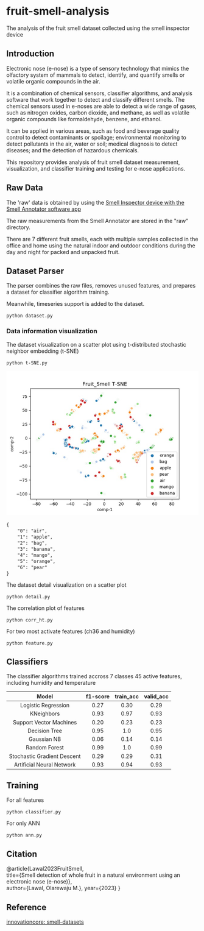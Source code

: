 # fruit-smell-analysis
The analysis of the fruit smell dataset collected using the smell inspector device
## Introduction

Electronic nose (e-nose) is a type of sensory technology that mimics the olfactory system of mammals to detect, identify, and quantify smells or volatile organic compounds in the air.

It is a combination of chemical sensors, classifier algorithms, and analysis software that work together to detect and classify different smells. The chemical sensors used in e-noses are able to detect a wide range of gases, such as nitrogen oxides, carbon dioxide, and methane, as well as volatile organic compounds like formaldehyde, benzene, and ethanol.

It can be applied in various areas, such as food and beverage quality control to detect contaminants or spoilage; environmental monitoring to detect pollutants in the air, water or soil; medical diagnosis to detect diseases; and the detection of hazardous chemicals.

This repository provides analysis of fruit smell dataset measurement, visualization, and classifier training and testing for e-nose applications.

## Raw Data
The 'raw' data is obtained by using the [Smell Inspector device with the Smell Annotator software app](https://smart-nanotubes.com/products/#hardware)

The raw measurements from the Smell Annotator are stored in the "raw" directory.

There are 7 different fruit smells, each with multiple samples collected in the office and home using the natural indoor and outdoor conditions during the day and night for packed and unpacked fruit.

## Dataset Parser
The parser combines the raw files, removes unused features, and prepares a dataset for classifier algorithm training.

Meanwhile, timeseries support is added to the dataset.
```
python dataset.py 
```

### Data information visualization
The dataset visualization on a scatter plot using t-distributed stochastic neighbor embedding (t-SNE)
```
python t-SNE.py 
```
![Data_Visualization](results/smell_dataset_viz.jpg)

```
{
    "0": "air",
    "1": "apple",
    "2": "bag",
    "3": "banana",
    "4": "mango",
    "5": "orange",
    "6": "pear"   
}
```

The dataset detail visualization on a scatter plot
```
python detail.py 
```

The correlation plot of features
```
python corr_ht.py
```

For two most activate features (ch36 and humidity)
```
python feature.py
```

## Classifiers
The classifier algorithms trained  accross 7 classes 45 active features, including humidity and temperature

|              Model                         | f1-score | train_acc | valid_acc |
|:---------------------------------------:|:-----------:|:-----------:|:------------:|
|   Logistic Regression                |    0.27    |    0.30    |     0.29     |
|   KNeighbors                           |     0.93    |    0.97    |     0.93     |
|   Support Vector Machines       |     0.20    |    0.23    |     0.23    |
|   Decision Tree                        |     0.95    |    1.0      |     0.95    |
|   Gaussian NB                         |     0.06    |    0.14    |     0.14    |
|   Random Forest                     |     0.99    |     1.0     |     0.99    |
|   Stochastic Gradient Descent  |     0.29    |    0.29    |     0.31    |
|   Artificial Neural Network         |     0.93    |    0.94    |     0.93    |

## Training
For all features
```
python classifier.py
```

For only ANN
```
python ann.py
```


## Citation
@article{Lawal2023FruitSmell,  
  title={Smell detection of whole fruit in a natural environment using an electronic nose (e-nose)},  
  author={Lawal, Olarewaju M.}, 
  year={2023}
}

## Reference
[innovationcore: smell-datasets](https://github.com/innovationcore/smell-datasets)

